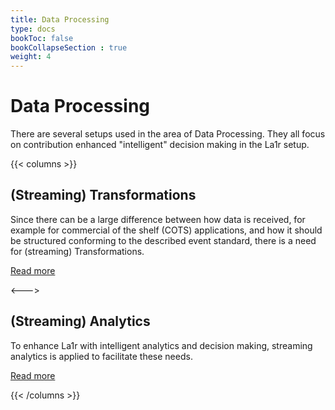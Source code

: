 ```yaml
---
title: Data Processing
type: docs
bookToc: false
bookCollapseSection : true
weight: 4
---
```

# Data Processing
There are several setups used in the area of Data Processing.
They all focus on contribution enhanced "intelligent" decision making in the La1r setup.

{{< columns >}}
## (Streaming) Transformations
Since there can be a large difference between how data is received, for example for commercial of the shelf (COTS) applications, and how it should be structured conforming to the described event standard, there is a need for (streaming) Transformations.

[Read more](/docs/technical-setup/data-processing/streaming-transformations)

<--->

## (Streaming) Analytics
To enhance La1r with intelligent analytics and decision making, streaming analytics is applied to facilitate these needs.

[Read more](/docs/technical-setup/data-processing/streaming-analytics)


{{< /columns >}}